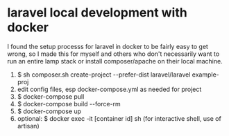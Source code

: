 # laravel local development with docker
I found the setup processs for laravel in docker to be fairly easy to get wrong, so I made this for myself and others who don't necessarily want to run an entire lamp stack or install composer/apache on their local machine.

1) $ sh composer.sh create-project --prefer-dist laravel/laravel example-proj
2) edit config files, esp docker-compose.yml as needed for project
3) $ docker-compose pull
4) $ docker-compose build --force-rm
5) $ docker-compose up
6) optional:
    $ docker exec -it [container id] sh (for interactive shell, use of artisan)
